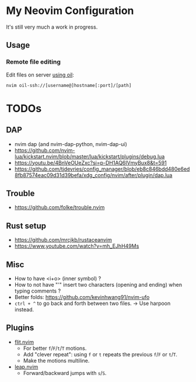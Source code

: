 # My Neovim Configuration

It's still very much a work in progress.

## Usage

### Remote file editing

Edit files on server [using oil](https://github.com/stevearc/oil.nvim?tab=readme-ov-file#ssh):

```console
nvim oil-ssh://[username@]hostname[:port]/[path]
```

# TODOs

## DAP

- nvim dap (and nvim-dap-python, nvim-dap-ui)
- https://github.com/nvim-lua/kickstart.nvim/blob/master/lua/kickstart/plugins/debug.lua
- <https://youtu.be/4BnVeOUeZxc?si=p-DH1AQ6IVmyBux8&t=591>
- <https://github.com/tjdevries/config_manager/blob/eb8c846bdd480e6ed8fb87574eac09d31d39befa/xdg_config/nvim/after/plugin/dap.lua>

## Trouble

- https://github.com/folke/trouble.nvim

## Rust setup

- https://github.com/mrcjkb/rustaceanvim
- https://www.youtube.com/watch?v=mh_EJhH49Ms

## Misc

- How to have <i+o> (inner symbol) ?
- How to not have "'" insert two characters (opening and ending) when typing comments ?
- Better folds: https://github.com/kevinhwang91/nvim-ufo
- `ctrl + ^` to go back and forth between two files. -> Use harpoon instead.

## Plugins

- [flit.nvim](https://github.com/ggandor/flit.nvim)
  - For better `f`/`F`/`t`/`T` motions.
  - Add "clever repeat": using `f` or `t` repeats the previous `f`/`F` or `t`/`T`.
  - Make the motions multiline.
- [leap.nvim](https://github.com/ggandor/leap.nvim)
  - Forward/backward jumps with `s`/`S`.

